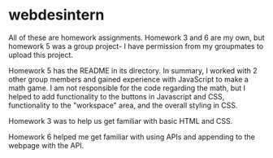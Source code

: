 # webdesintern
All of these are homework assignments. Homework 3 and 6 are my own, but homework 5 was a group project- I have permission from my groupmates to upload this project.


Homework 5 has the README in its directory. In summary, I worked with 2 other group members and gained experience with JavaScript to make a math game. I am not responsible for the code regarding the math, but I helped to add functionality to the buttons in Javascript and CSS, functionality to the "workspace" area, and the overall styling in CSS. 

Homework 3 was to help us get familiar with basic HTML and CSS.

Homework 6 helped me get familiar with using APIs and appending to the webpage with the API. 
